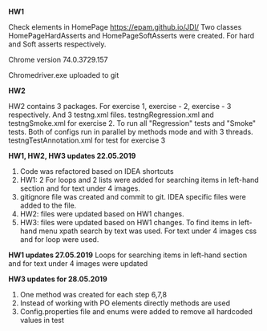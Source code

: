 **HW1**

Check elements in HomePage https://epam.github.io/JDI/
Two classes HomePageHardAsserts and HomePageSoftAsserts were created.
For hard and Soft asserts respectively.

Chrome version 74.0.3729.157

Chromedriver.exe uploaded to git

**HW2**

HW2 contains 3 packages. For exercise 1, exercise - 2, exercise - 3 respectively.
And 3 testng.xml files.
testngRegression.xml and testngSmoke.xml for exercise 2. To run all "Regression" tests and "Smoke" tests. Both of configs run in parallel by methods mode and with 3 threads.
testngTestAnnotation.xml for test for exercise 3


**HW1, HW2, HW3 updates 22.05.2019**

1. Code was refactored based on IDEA shortcuts
2. HW1: 2 For loops and 2 lists were added for searching items in left-hand section and for text under 4 images.
3. gitignore file was created and commit to git. IDEA specific files were added to the file.
4. HW2: files were updated based on HW1 changes.
5. HW3: files were updated based on HW1 changes. To find items in left-hand menu xpath search by text was used. For text under 4 images css and for loop were used.


**HW1 updates 27.05.2019**
Loops for searching items in left-hand section and for text under 4 images were updated


**HW3 updates for 28.05.2019**
1. One method was created for each step 6,7,8
2. Instead of working with PO elements directly methods are used
3. Config.properties file and enums were added to remove all hardcoded values in test